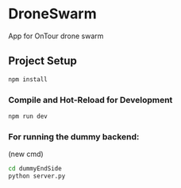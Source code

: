 # DroneSwarm

App for OnTour drone swarm

## Project Setup

```sh
npm install
```

### Compile and Hot-Reload for Development

```sh
npm run dev
```

### For running the dummy backend:

(new cmd)

```sh
cd dummyEndSide
python server.py
```
